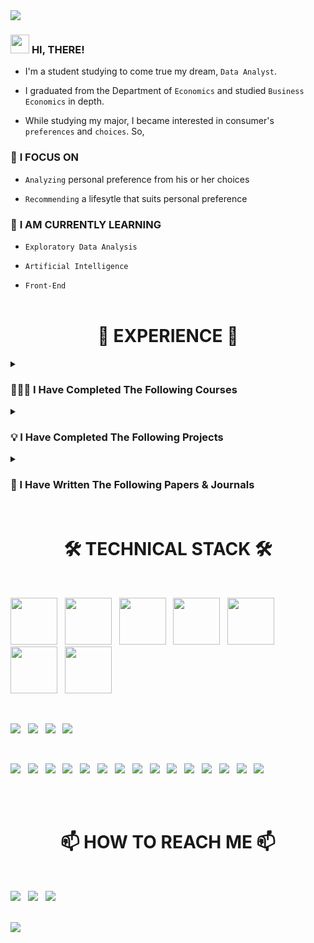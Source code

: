 <img src="https://capsule-render.vercel.app/api?type=slice&color=timeGradient&height=225&section=header&text=WELCOME%20TO%20MY%20ARCHIEVE!&fontSize=58&fontColor=white&animation=twinkling"/>

### <img src="https://raw.githubusercontent.com/MartinHeinz/MartinHeinz/master/wave.gif" width="30px"> **HI, THERE!**

  - I'm a student studying to come true my dream, `Data Analyst`.
  
  - I graduated from the Department of `Economics` and studied `Business Economics` in depth.
  
  - While studying my major, I became interested in consumer's `preferences` and `choices`. So,

### 👀 **I FOCUS ON**

  - `Analyzing` personal preference from his or her choices
  
  - `Recommending` a lifesytle that suits personal preference
  
### 🌱 **I AM CURRENTLY LEARNING**

  - `Exploratory Data Analysis`
  
  - `Artificial Intelligence`

  - `Front-End`
<br><br>


<h1 align="center">🏃‍ EXPERIENCE 🏃‍</h1>

<details><summary><h3>👨🏻‍🎓 I Have Completed The Following Courses</h3></summary>

- [**COMPLETION OF BIGDATA BOOT CAMP 15TH**, PLAYDATA, ENCORE](https://github.com/jayarnim/jayarnim/blob/main/2022_playdata.md)

- **BACHELOR OF ECONOMICS**, COLLEGE OF ECONOMICS AND COMMERCE, KOOKMIN UNIV.
</details>

<details><summary><h3>💡 I Have Completed The Following Projects</h3></summary>

- [**Fire Safety AI Prediction Competition 2th**](https://github.com/jayarnim/PROJECT_FIREFIGHTER)

- [**Correlation Analysis of OTT Service Search Volume and Actual Usage**](https://github.com/jayarnim/PROJECT_OTT_SERVICE)

- [**Creating a Package, `Market Kurly`**](https://github.com/jayarnim/PROJECT_MARKETKURLY)
</details>

<details><summary><h3>📕 I Have Written The Following Papers & Journals</h3></summary>

- [**A study on the revitalization of small logistics companies using the sharing economy**](https://blog.naver.com/arnimjay727/222911691898)

  - [Thesis Competition 6th, Foundation of Korea Logistics Industry Promotion, 2019](http://www.klip.or.kr/kha/contest_write.php?idx=298&startPage=0&part_idx=7&s_i=&s_o=&search_kind=&top_navi=1&sub_navi=12&part_idx=7)

- [**A study on how to build an inter-Korean economic community**](https://blog.naver.com/arnimjay727/222911690349)

  - [Term-Paper Design Competition 16th, Financial News, 2018](http://fnnmice.com/bbs/board.php?bo_table=awards&wr_id=59)

- [**A study on the feasibility and effectiveness of a cashless society**](https://blog.naver.com/arnimjay727/222911689340)

  - Academic Forum 21th, College of Economics and Commerce, Kookmin Univ., 2016
</details><br>


<h1 align="center">🛠 TECHNICAL STACK 🛠</h1>

<br><p align="left">
<a href="#">
<img src="https://cdn.jsdelivr.net/gh/devicons/devicon/icons/python/python-original-wordmark.svg" width="75" height="75"/></a> &nbsp;
<a href="#">
<img src="https://cdn.jsdelivr.net/gh/devicons/devicon/icons/java/java-original-wordmark.svg" width="75" height="75"/></a> &nbsp;
<a href="#">
<img src="https://cdn.jsdelivr.net/gh/devicons/devicon/icons/mysql/mysql-original-wordmark.svg" width="75" height="75"/></a> &nbsp;
<a href="#">
<img src="https://cdn.jsdelivr.net/gh/devicons/devicon/icons/git/git-original-wordmark.svg" width="75" height="75"/></a> &nbsp;
<a href="#">
<img src="https://cdn.jsdelivr.net/gh/devicons/devicon/icons/html5/html5-original-wordmark.svg" width="75" height="75"/></a> &nbsp;
<a href="#">
<img src="https://cdn.jsdelivr.net/gh/devicons/devicon/icons/css3/css3-original-wordmark.svg" width="75" height="75"/></a> &nbsp;
<a href="#">
<img src="https://cdn.jsdelivr.net/gh/devicons/devicon/icons/javascript/javascript-original.svg" width="75" height="75"/></a> &nbsp;
</p><br>

<p align="left">
<a href="#">
<img src="https://img.shields.io/badge/Google%20Colab-F9AB00?style=for-the-badge&logo=Google Colab&logoColor=white"/></a> &nbsp;
<a href="#">
<img src="https://img.shields.io/badge/Jupyter%20Notebook-F37626?style=for-the-badge&logo=Jupyter&logoColor=white"/></a> &nbsp;
<a href="#">
<img src="https://img.shields.io/badge/Eclipse-2C2255?style=for-the-badge&logo=Eclipse IDE&logoColor=white"/></a> &nbsp;
<a href="#">
<img src="https://img.shields.io/badge/Visual%20Studio%20Code-4479A1?style=for-the-badge&logo=Visual Studio Code&logoColor=white"/></a>
</p><br>

<p align="left">
<a href="#">
<img src="https://img.shields.io/badge/numpy-013243?style=for-the-badge&logo=numpy&logoColor=white"/></a> &nbsp;
<a href="#">
<img src="https://img.shields.io/badge/pandas-150458?style=for-the-badge&logo=pandas&logoColor=white"/></a> &nbsp;

<a href="#">
<img src="https://img.shields.io/badge/scikitlearn-F7931E?style=for-the-badge&logo=scikit-learn&logoColor=white"/></a> &nbsp;
<a href="#">
<img src="https://img.shields.io/badge/tensorflow-FF6F00?style=for-the-badge&logo=tensorflow&logoColor=white"/></a> &nbsp;

<a href="#">
<img src="https://img.shields.io/badge/beautifulsoup-F3E2A9?style=for-the-badge&logo=Bitdefender&logoColor=black"/></a> &nbsp;
<a href="#">
<img src="https://img.shields.io/badge/selenium-43B02A?style=for-the-badge&logo=Selenium&logoColor=white"/></a> &nbsp;

<a href="#">
<img src="https://img.shields.io/badge/plotly-3F4F75?style=for-the-badge&logo=Plotly&logoColor=white"/></a> &nbsp;
<a href="#">
<img src="https://img.shields.io/badge/folium-77B829?style=for-the-badge&logo=Folium&logoColor=white"/></a> &nbsp;
<a href="#">
<img src="https://img.shields.io/badge/wordcloud-3693F3?style=for-the-badge&logo=iCloud&logoColor=white"/></a> &nbsp;
<a href="#">
<img src="https://img.shields.io/badge/streamlit-FF4B4B?style=for-the-badge&logo=Streamlit&logoColor=white"/></a> &nbsp;

<a href="#">
<img src="https://img.shields.io/badge/Bootstrap-7952B3?style=for-the-badge&logo=Bootstrap&logoColor=white"/></a> &nbsp;
<a href="#">
<img src="https://img.shields.io/badge/Font Awesome-528DD7?style=for-the-badge&logo=Font Awesome&logoColor=white"/></a> &nbsp;
<a href="#">
<img src="https://img.shields.io/badge/tailwind-06B6D4?style=for-the-badge&logo=Tailwind CSS&logoColor=white"/></a> &nbsp;
<a href="#">
<img src="https://img.shields.io/badge/Node.js-339933?style=for-the-badge&logo=Node.js&logoColor=white"/></a> &nbsp;
<a href="#">
<img src="https://img.shields.io/badge/ESLint-4B32C3?style=for-the-badge&logo=ESLint&logoColor=white"/></a>
</p><br><br>


<h1 align="center">📫 HOW TO REACH ME 📫</h1>

<br><p align="left">
<a href="mailto:jayarnim727@gmail.com">
<img src="https://img.shields.io/badge/gmail-d14836?style=for-the-badge&logo=Gmail&logoColor=white&link=mailto:jayarnim727@gmail.com"/></a> &nbsp;
<a href="https://blog.naver.com/arnimjay727">
<img src="https://img.shields.io/badge/naver%20blog-03C75A?style=for-the-badge&logo=Naver&logoColor=white&link=https://blog.naver.com/arnimjay727"/></a> &nbsp;
<a href="https://instagram.com/analyst.note.kr">
<img src="https://img.shields.io/badge/instagram-E4405F?style=for-the-badge&logo=Instagram&logoColor=white&link=https://instagram.com/analyst.note.kr"/></a>
</p><br>

<img src="https://capsule-render.vercel.app/api?type=waving&color=timeGradient&height=150&section=footer"/>
  
<!---
jayarnim/jayarnim is a ✨ special ✨ repository because its `README.md` (this file) appears on your GitHub profile.
You can click the Preview link to take a look at your changes.
--->
